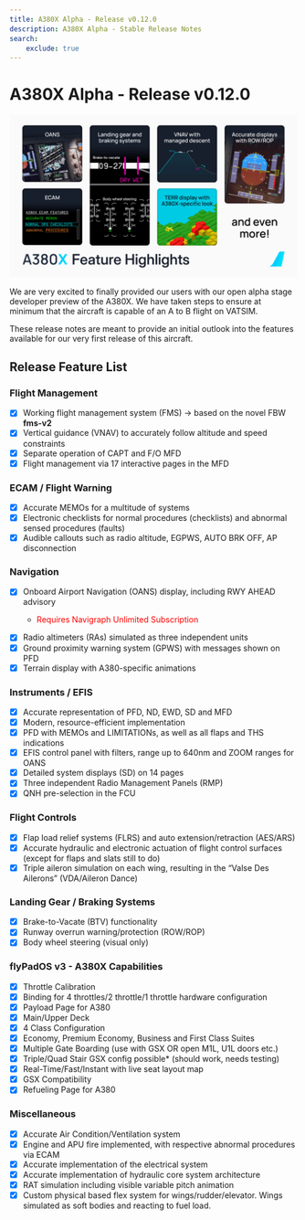 ```yaml
---
title: A380X Alpha - Release v0.12.0
description: A380X Alpha - Stable Release Notes
search:
    exclude: true
---
```


[//]: # (<link rel="stylesheet" href="../../stylesheets/toc-tables.css">)

# A380X Alpha - Release v0.12.0

![a380x-release-card-v1.png](../assets/a380x-release-card-v1.png)

We are very excited to finally provided our users with our open alpha stage developer preview of the A380X. We have taken steps to ensure at minimum that the aircraft is
capable of an A to B flight on VATSIM.

These release notes are meant to provide an initial outlook into the features available for our very first release of this aircraft.

## Release Feature List

### Flight Management

- [x] Working flight management system (FMS) -> based on the novel FBW **fms-v2**
- [x] Vertical guidance (VNAV) to accurately follow altitude and speed constraints
- [x] Separate operation of CAPT and F/O MFD
- [x] Flight management via 17 interactive pages in the MFD

### ECAM / Flight Warning

- [x] Accurate MEMOs for a multitude of systems
- [x] Electronic checklists for normal procedures (checklists) and abnormal sensed procedures (faults)
- [x] Audible callouts such as radio altitude, EGPWS, AUTO BRK OFF, AP disconnection

### Navigation

- [x] Onboard Airport Navigation (OANS) display, including RWY AHEAD advisory
    - <p style="color:red;">Requires Navigraph Unlimited Subscription</p>
- [x] Radio altimeters (RAs) simulated as three independent units
- [x] Ground proximity warning system (GPWS) with messages shown on PFD
- [x] Terrain display with A380-specific animations

### Instruments / EFIS

- [x] Accurate representation of PFD, ND, EWD, SD and MFD
- [x] Modern, resource-efficient implementation
- [x] PFD with MEMOs and LIMITATIONs, as well as all flaps and THS indications
- [x] EFIS control panel with filters, range up to 640nm and ZOOM ranges for OANS
- [x] Detailed system displays (SD) on 14 pages
- [x] Three independent Radio Management Panels (RMP)
- [x] QNH pre-selection in the FCU

### Flight Controls

- [x] Flap load relief systems (FLRS) and auto extension/retraction (AES/ARS)
- [x] Accurate hydraulic and electronic actuation of flight control surfaces (except for flaps and slats still to do)
- [x] Triple aileron simulation on each wing, resulting in the “Valse Des Ailerons” (VDA/Aileron Dance)

### Landing Gear / Braking Systems

- [x] Brake-to-Vacate (BTV) functionality
- [x] Runway overrun warning/protection (ROW/ROP)
- [x] Body wheel steering (visual only)

### flyPadOS v3 - A380X Capabilities

- [x] Throttle Calibration
- [x] Binding for 4 throttles/2 throttle/1 throttle hardware configuration
- [x] Payload Page for A380
- [x] Main/Upper Deck
- [x] 4 Class Configuration
- [x] Economy, Premium Economy, Business and First Class Suites
- [x] Multiple Gate Boarding (use with GSX OR open M1L, U1L doors etc.)
- [x] Triple/Quad Stair GSX config possible* (should work, needs testing)
- [x] Real-Time/Fast/Instant with live seat layout map
- [x] GSX Compatibility
- [x] Refueling Page for A380

### Miscellaneous

- [x] Accurate Air Condition/Ventilation system
- [x] Engine and APU fire implemented, with respective abnormal procedures via ECAM
- [x] Accurate implementation of the electrical system
- [x] Accurate implementation of hydraulic core system architecture
- [x] RAT simulation including visible variable pitch animation
- [x] Custom physical based flex system for wings/rudder/elevator. Wings simulated as soft bodies and reacting to fuel load.
